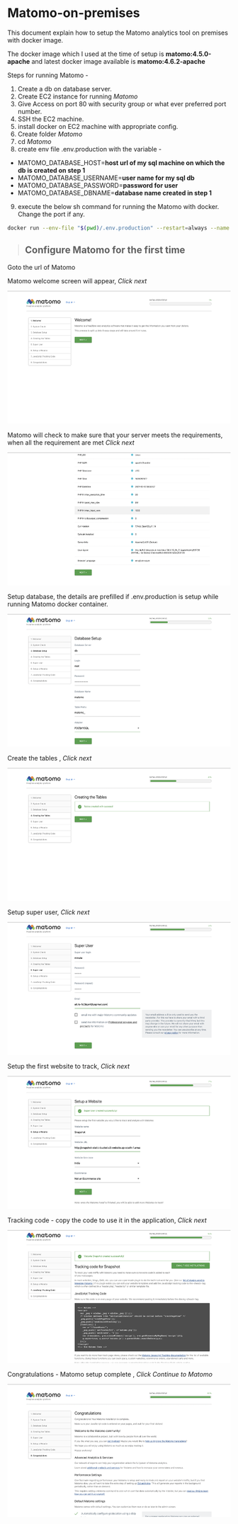 # Matomo-on-premises

This document explain how to setup the Matomo analytics tool on premises with docker image.

The docker image which I used at the time of setup is **matomo:4.5.0-apache** and latest docker image available is **matomo:4.6.2-apache**

Steps for running Matomo -

1. Create a db on database server.
2. Create EC2 instance for running *Matomo*
3. Give Access on port 80 with security group or what ever preferred port number.
4. SSH the EC2 machine.
5. install docker on EC2 machine with appropriate config.
6. Create folder *Matomo*
7. cd *Matomo*
8. create env file .env.production with the variable -
  - MATOMO_DATABASE_HOST=**host url of my sql machine on which the db is created on step 1** 
  - MATOMO_DATABASE_USERNAME=**user name for my sql db**
  - MATOMO_DATABASE_PASSWORD=**password for user**
  - MATOMO_DATABASE_DBNAME=**database name created in step 1**
9. execute the below sh command for running the Matomo with docker. Change the port if any.

```sh
docker run --env-file "$(pwd)/.env.production" --restart=always --name weatherspork-matomo -p 80:80 -v "$(pwd)/data:/var/www/html" -d matomo:4.5.0-apache
```

> ## Configure Matomo for the first time

Goto the url of Matomo

Matomo welcome screen will appear, *Click next*

<img src="./images/welcome.png" alt="Welcome" width="600" height="300" />

Matomo will check to make sure that your server meets the requirements, when all the requirement are met *Click next* 

<img src="./images/check.png" alt="System check" width="600" height="300" />

Setup database, the details are prefilled if .env.production is setup while running Matomo docker container.

<img src="./images/db.png" alt="Database setup" width="600" height="300" />

Create the tables , *Click next*

<img src="./images/tables-message.png" alt="Create the table" width="600" height="300" />

Setup super user, *Click next*

<img src="./images/superuser.png" alt="Super user" width="600" height="300" />

Setup the first website to track, *Click next*

<img src="./images/first-website.png" alt="First website" width="600" height="300" />

Tracking code - copy the code to use it in the application, *Click next*

<img src="./images/tracking-code.png" alt="Tracking code" width="600" height="300" />

Congratulations - Matomo setup complete , *Click Continue to Matomo*

<img src="./images/complete.png" alt="Setup complete" width="600" height="300" />
